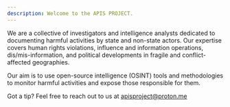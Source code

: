 ```yaml
---
description: Welcome to the APIS PROJECT.
---
```

We are a collective of investigators and intelligence analysts dedicated to documenting harmful activities by state and non-state actors. Our expertise covers human rights violations, influence and information operations, dis/mis-information, and political developments in fragile and conflict-affected geographies. 

Our aim is to use open-source intelligence (OSINT) tools and methodologies to monitor harmful activities and expose those responsible for them. 

Got a tip? Feel free to reach out to us at apisproject@proton.me
